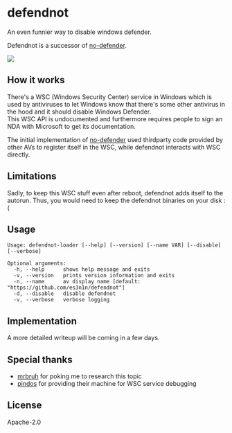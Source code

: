 # defendnot

An even funnier way to disable windows defender.

Defendnot is a successor of [no-defender](https://github.com/es3n1n/no-defender).

![](https://i.imgur.com/VGE8g6a.jpeg)

## How it works

There's a WSC (Windows Security Center) service in Windows which is used by antiviruses to let Windows know that there's some other antivirus in the hood and it should disable Windows Defender.  
This WSC API is undocumented and furthermore requires people to sign an NDA with Microsoft to get its documentation.

The initial implementation of [no-defender](https://github.com/es3n1n/no-defender) used thirdparty code provided by other AVs to register itself in the WSC, while defendnot interacts with WSC directly.

## Limitations

Sadly, to keep this WSC stuff even after reboot, defendnot adds itself to the autorun. Thus, you would need to keep the defendnot binaries on your disk :(

## Usage

```commandline
Usage: defendnot-loader [--help] [--version] [--name VAR] [--disable] [--verbose]

Optional arguments:
  -h, --help      shows help message and exits
  -v, --version   prints version information and exits
  -n, --name      av display name [default: "https://github.com/es3n1n/defendnot"]
  -d, --disable   disable defendnot
  -v, --verbose   verbose logging
```

## Implementation

A more detailed writeup will be coming in a few days.

## Special thanks

* [mrbruh](https://mrbruh.com) for poking me to research this topic
* [pindos](https://github.com/pind0s) for providing their machine for WSC service debugging

## License

Apache-2.0
